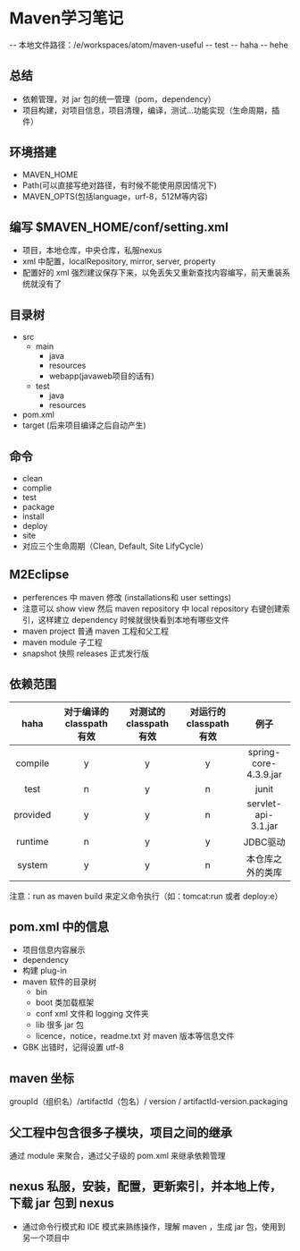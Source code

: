# Maven学习笔记

-- 本地文件路径：/e/workspaces/atom/maven-useful
-- test
-- haha
-- hehe

## 总结
 - 依赖管理，对 jar 包的统一管理（pom，dependency）
 - 项目构建，对项目信息，项目清理，编译，测试...功能实现（生命周期，插件）

## 环境搭建
 - MAVEN_HOME
 - Path(可以直接写绝对路径，有时候不能使用原因情况下)
 - MAVEN_OPTS(包括language，urf-8，512M等内容)

## 编写 $MAVEN_HOME/conf/setting.xml
 - 项目，本地仓库，中央仓库，私服nexus
 - xml 中配置，localRepository, mirror, server, property
 - 配置好的 xml 强烈建议保存下来，以免丢失又重新查找内容编写，前天重装系统就没有了

## 目录树
 - src
    - main
      - java
      - resources
      - webapp(javaweb项目的话有)
    - test
      - java
      - resources
 - pom.xml
 - target (后来项目编译之后自动产生)

## 命令
 - clean
 - complie
 - test
 - package
 - install
 - deploy
 - site
 - 对应三个生命周期（Clean, Default, Site LifyCycle）

## M2Eclipse
 - perferences 中 maven 修改 (installations和 user settings)
 - 注意可以 show view 然后 maven repository 中 local repository 右键创建索引，这样建立 dependency 时候就很快看到本地有哪些文件
 - maven project 普通 maven 工程和父工程
 - maven module 子工程
 - snapshot 快照   releases 正式发行版

## 依赖范围

 haha | 对于编译的 classpath 有效 | 对测试的 classpath 有效 | 对运行的 classpath 有效 | 例子
 :----:|:----:|:----:|:----:|:----:|
 compile | y | y | y | spring-core-4.3.9.jar
 test | n | y | n | junit
 provided | y | y | n | servlet-api-3.1.jar
 runtime | n | y | y | JDBC驱动
 system | y | y | n | 本仓库之外的类库

注意：run as maven build 来定义命令执行（如：tomcat:run 或者 deploy:e）

## pom.xml 中的信息
 - 项目信息内容展示
 - dependency
 - 构建 plug-in
 - maven 软件的目录树
    - bin
    - boot 类加载框架
    - conf xml 文件和 logging 文件夹
    - lib 很多 jar 包
    - licence，notice，readme.txt 对 maven 版本等信息文件
 - GBK 出错时，记得设置 utf-8

## maven 坐标

groupId（组织名）/artifactId（包名）/ version / artifactId-version.packaging

## 父工程中包含很多子模块，项目之间的继承

通过 module 来聚合，通过父子级的 pom.xml 来继承依赖管理

## nexus 私服，安装，配置，更新索引，并本地上传，下载 jar 包到 nexus
 - 通过命令行模式和 IDE 模式来熟练操作，理解 maven ，生成 jar 包，使用到另一个项目中
